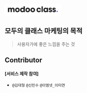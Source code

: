 

![](assets/image/logo1024.png)

 
## 모두의 클래스 마케팅의 목적

> 사용자가에 좋은 느낌을 주는 것




##  Contributor 

#### [서비스 제작 참여]

-  `@김대형` `@신민수` `@이엠넷_이미연`




